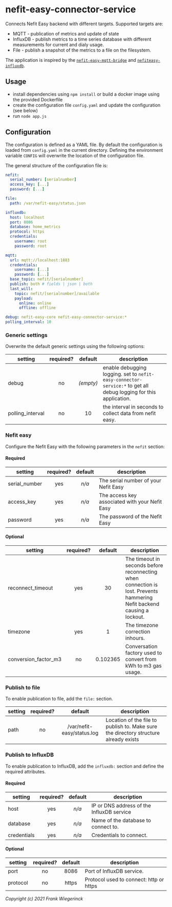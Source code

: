 # nefit-easy-connector-service

Connects Nefit Easy backend with different targets. Supported targets are:
* MQTT - publication of metrics and update of state
* InfluxDB - publish metrics to a time series database with different measurements for current and dialy usage.
* File - publish a snapshot of the metrics to a file on the filesystem.

The application is inspired by the [`nefit-easy-mqtt-bridge`](https://github.com/jgeraerts/nefit-easy-mqtt-bridge) and [`nefiteasy-influxdb`](https://github.com/TrafeX/nefiteasy-influxdb).

## Usage

* install dependencies using `npm install` or build a docker image using the provided Dockerfile
* create the configuration file `config.yaml` and update the configuration (see below)
* run `node app.js`

## Configuration

The configuration is defined as a YAML file. By default the configuration is loaded from `config.yaml` in the current directory. Defining the environment variable `CONFIG` will overwrite the location of the configuration file.

The general structure of the configuration file is:
```YAML
nefit:
  serial_number: [serialnumber]
  access_key: [...]
  password: [...]

file:
  path: /var/nefit-easy/status.json

influxdb:
  host: localhost
  port: 8086
  database: home_metrics
  protocol: https
  credentials:
    username: root
    password: root

mqtt:
  url: mqtt://localhost:1883
  credentials:
    username: [...]
    password: [...]
  base_topic: nefit/[serialnumber]
  publish: both # fields | json | both
  last_will:
    topic: nefit/[serialnumber]/available
    payload:
      online: online
      offline: offline

debug: nefit-easy-core nefit-easy-connector-service:*
polling_interval: 10
```

### Generic settings

Overwrite the default generic settings using the following options:

| setting | required? | default | description |
| --------|:---------:|:-------:|-------------|
| debug   | no | _(empty)_  | enable debugging logging. set to `nefit-easy-connector-service:*` to get all debug logging for this application. |
| polling_interval | no | 10 | the interval in seconds to collect data from nefit easy. |

### Nefit easy

Configure the Nefit Easy with the following parameters in the `nefit` section:

#### Required
| setting | required? | default | description |
| --------|:---------:|:-------:|-------------|
| serial_number | yes  | _n/a_  | The serial number of your Nefit Easy |
| access_key | yes | _n/a_ | The access key associated with your Nefit Easy |
| password | yes | _n/a_ | The password of the Nefit Easy |

#### Optional
| setting | required? | default | description |
| --------|:---------:|:-------:|-------------|
| reconnect_timeout | yes  | 30  | The timeout in seconds before reconnecting when connection is lost. Prevents hammering Nefit backend causing a lockout. |
| timezone | yes | 1 | The timezone correction inhours. |
| conversion_factor_m3 | no | 0.102365 | Conversation factory used to convert from kWh to m3 gas usage. |

### Publish to file

To enable publication to file, add the `file:` section.

| setting | required? | default | description |
| --------|:---------:|:-------:|-------------|
| path | no  | /var/nefit-easy/status.log | Location of the file to publish to. Make sure the directory structure already exists |

### Publish to InfluxDB

To enable publication to InfluxDB, add the `influxdb:` section and define the required attributes.

#### Required
| setting | required? | default | description |
| --------|:---------:|:-------:|-------------|
| host | yes  | _n/a_ | IP or DNS address of the InfluxDB service |
| database | yes  | _n/a_ | Name of the database to connect to. |
| credentials | yes  | _n/a_ | Credentials to connect. |

#### Optional
| setting | required? | default | description |
| --------|:---------:|:-------:|-------------|
| port | no  | 8086 | Port of InfluxDB service. |
| protocol | no  | https | Protocol used to connect: http or https |




_Copyright (c) 2021 Frank Wiegerinck_
